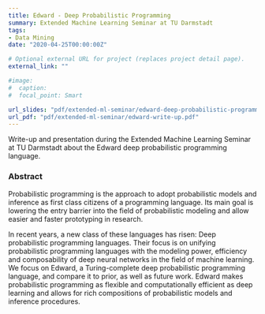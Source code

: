```yaml
---
title: Edward - Deep Probabilistic Programming
summary: Extended Machine Learning Seminar at TU Darmstadt
tags:
- Data Mining
date: "2020-04-25T00:00:00Z"

# Optional external URL for project (replaces project detail page).
external_link: ""

#image:
#  caption: 
#  focal_point: Smart

url_slides: "pdf/extended-ml-seminar/edward-deep-probabilistic-programming-presentation.pdf"
url_pdf: "pdf/extended-ml-seminar/edward-write-up.pdf"
---
```


Write-up and presentation during the Extended Machine Learning Seminar at TU Darmstadt about the Edward deep probabilistic programming language.

### Abstract 

Probabilistic programming is the approach to adopt probabilistic models and
inference as first class citizens of a programming language. Its main goal is
lowering the entry barrier into the field of probabilistic modeling and allow
easier and faster prototyping in research. 

In recent years, a new class of these languages has risen: Deep probabilistic
programming languages. Their focus is on unifying probabilistic programming
languages with the modeling power, efficiency and composability of deep neural
networks in the field of machine learning. We focus on Edward, a Turing-complete
deep probabilistic programming language, and compare it to prior, as well as
future work. Edward makes probabilistic programming as flexible and
computationally efficient as deep learning and allows for rich compositions of
probabilistic models and inference procedures.
